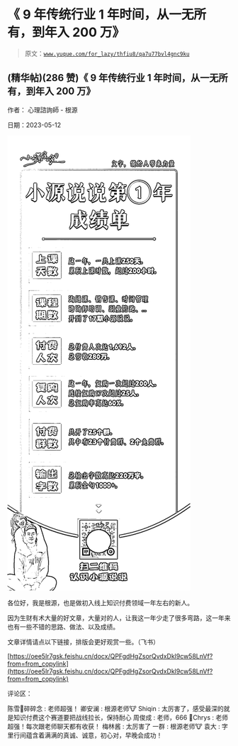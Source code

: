 # 《 9 年传统行业 1 年时间，从一无所有，到年入 200 万》

> 原文：[`www.yuque.com/for_lazy/thfiu8/qa7u77bvl4gnc9ku`](https://www.yuque.com/for_lazy/thfiu8/qa7u77bvl4gnc9ku)



## (精华帖)(286 赞)《 9 年传统行业 1 年时间，从一无所有，到年入 200 万》 

作者： 心理諮詢師 - 根源 

日期：2023-05-12 

![](img/59dbb93cb52d2c70c58a21cf939f3f6b.png) 

各位好，我是根源，也是做初入线上知识付费领域一年左右的新人。 

因为生财有术大量的好文章，大量对的人，让我这一年少走了很多弯路，这一年来也有一些不错的思路、做法、以及成绩。 

文章详情请点以下链接，排版会更好观赏一些。（飞书） 

[https://oee5lr7gsk.feishu.cn/docx/QPFgdHgZsorQvdxDkl9cw58LnVf?from=from_copylink](https://oee5lr7gsk.feishu.cn/docx/QPFgdHgZsorQvdxDkl9cw58LnVf?from=from_copylink)

评论区： 

陈雪🦉碎碎念 : 老师超强！ 卿安澜 : 根源老师🐮 Shiqin : 太厉害了，感受最深的就是知识付费这个赛道要把战线拉长，保持耐心 周俊成 : 老师，666 💪Chrys : 老师超强！每次跟老师聊天都有收获！ 梅林酱 : 太厉害了 一群 : 根源老师🐮 袁大 : 字里行间蕴含着满满的真诚、诚意，初心对，早晚会成功！